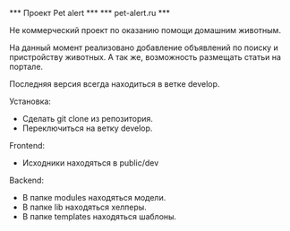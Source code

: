 *** Проект Pet alert ***
*** pet-alert.ru ***

Не коммерческий проект по оказанию помощи домашним животным.

На данный момент реализовано добавление объявлений по поиску и пристройству животных.
А так же, возможность размещать статьи на портале.

Последняя версия всегда находиться в ветке develop.

Установка:
- Сделать git clone из репозитория.
- Переключиться на ветку develop.

Frontend:
- Исходники находяться в public/dev

Backend:
- В папке modules находяться модели.
- В папке lib  находяться хелперы.
- В папке templates находяться шаблоны.